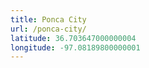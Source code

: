 ```yaml
---
title: Ponca City
url: /ponca-city/
latitude: 36.703647000000004
longitude: -97.08189800000001
---
```

